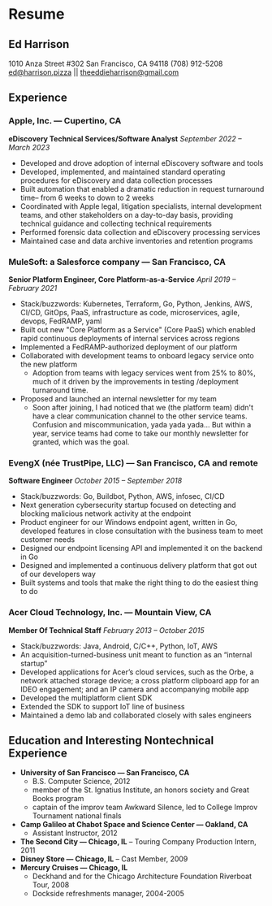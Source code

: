 # Resume

## Ed Harrison

1010 Anza Street #302
San Francisco, CA 94118
(708) 912-5208
ed@harrison.pizza || theeddieharrison@gmail.com

## Experience

### Apple, Inc. — Cupertino, CA

**eDiscovery Technical Services/Software Analyst**
_September 2022 – March 2023_

- Developed and drove adoption of internal eDiscovery software and tools
- Developed, implemented, and maintained standard operating procedures for eDiscovery and data collection processes
- Built automation that enabled a dramatic reduction in request turnaround time– from 6 weeks to down to 2 weeks
- Coordinated with Apple legal, litigation specialists, internal development teams, and other stakeholders on a day-to-day basis, providing technical guidance and collecting technical requirements
- Performed forensic data collection and eDiscovery processing services
- Maintained case and data archive inventories and retention programs

### MuleSoft: a Salesforce company — San Francisco, CA

**Senior Platform Engineer, Core Platform-as-a-Service**
_April 2019 – February 2021_

- Stack/buzzwords: Kubernetes, Terraform, Go, Python, Jenkins, AWS, CI/CD, GitOps, PaaS, infrastructure as code, microservices, agile, devops, FedRAMP, yaml
- Built out new "Core Platform as a Service" (Core PaaS) which enabled rapid continuous deployments of internal services across regions
- Implemented a FedRAMP-authorized deployment of our platform
- Collaborated with development teams to onboard legacy service onto the new platform
  - Adoption from teams with legacy services went from 25% to 80%, much of it driven by the improvements in testing /deployment turnaround time.
- Proposed and launched an internal newsletter for my team
  - Soon after joining, I had noticed that we (the platform team) didn't have a clear communication channel to the other service teams. Confusion and miscommunication, yada yada yada... But within a year, service teams had come to take our monthly newsletter for granted, which was the goal.

### EvengX (née TrustPipe, LLC) — San Francisco, CA and remote

**Software Engineer**
_October 2015 – September 2018_

- Stack/buzzwords: Go, Buildbot, Python, AWS, infosec, CI/CD
- Next generation cybersecurity startup focused on detecting and blocking malicious network activity at the endpoint
- Product engineer for our Windows endpoint agent, written in Go, developed features in close consultation with the business team to meet customer needs
- Designed our endpoint licensing API and implemented it on the backend in Go
- Designed and implemented a continuous delivery platform that got out of our developers way
- Built systems and tools that make the right thing to do the easiest thing to do

### Acer Cloud Technology, Inc. — Mountain View, CA

**Member Of Technical Staff**
_February 2013 – October 2015_

- Stack/buzzwords: Java, Android, C/C++, Python, IoT, AWS
- An acquisition-turned-business unit meant to function as an “internal startup”
- Developed applications for Acer’s cloud services, such as the Orbe, a network attached storage device; a
  cross platform clipboard app for an IDEO engagement; and an IP camera and accompanying mobile app
- Developed the multiplatform client SDK
- Extended the SDK to support IoT line of business
- Maintained a demo lab and collaborated closely with sales engineers

## Education and Interesting Nontechnical Experience

- **University of San Francisco — San Francisco, CA**
  - B.S. Computer Science, 2012
  - member of the St. Ignatius Institute, an honors society and Great Books program
  - captain of the improv team Awkward Silence, led to College Improv Tournament national finals
- **Camp Galileo at Chabot Space and Science Center — Oakland, CA**
  - Assistant Instructor, 2012
- **The Second City — Chicago, IL**
  – Touring Company Production Intern, 2011
- **Disney Store — Chicago, IL**
  – Cast Member, 2009
- **Mercury Cruises — Chicago, IL**
  - Deckhand and for the Chicago Architecture Foundation Riverboat Tour, 2008
  - Dockside refreshments manager, 2004-2005
